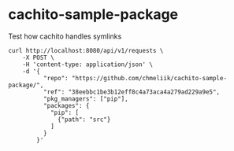 # cachito-sample-package

Test how cachito handles symlinks

```shell
curl http://localhost:8080/api/v1/requests \
    -X POST \
    -H 'content-type: application/json' \
    -d '{
          "repo": "https://github.com/chmeliik/cachito-sample-package/",
          "ref": "38eebbc1be3b12eff8c4a73aca4a279ad229a9e5",
          "pkg_managers": ["pip"],
          "packages": {
            "pip": [
              {"path": "src"}
            ]
          }
        }'
```
